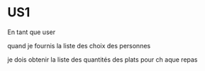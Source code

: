 # US1

En tant que user

quand je fournis la liste des choix des personnes

je dois obtenir la liste des quantités des plats pour ch aque repas    